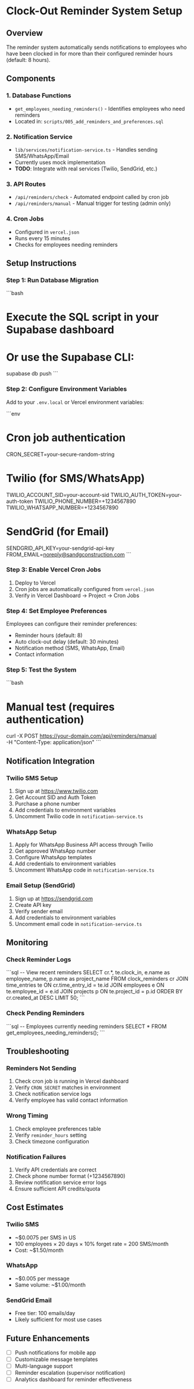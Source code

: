 # Clock-Out Reminder System Setup

## Overview
The reminder system automatically sends notifications to employees who have been clocked in for more than their configured reminder hours (default: 8 hours).

## Components

### 1. Database Functions
- `get_employees_needing_reminders()` - Identifies employees who need reminders
- Located in: `scripts/005_add_reminders_and_preferences.sql`

### 2. Notification Service
- `lib/services/notification-service.ts` - Handles sending SMS/WhatsApp/Email
- Currently uses mock implementation
- **TODO**: Integrate with real services (Twilio, SendGrid, etc.)

### 3. API Routes
- `/api/reminders/check` - Automated endpoint called by cron job
- `/api/reminders/manual` - Manual trigger for testing (admin only)

### 4. Cron Jobs
- Configured in `vercel.json`
- Runs every 15 minutes
- Checks for employees needing reminders

## Setup Instructions

### Step 1: Run Database Migration
\`\`\`bash
# Execute the SQL script in your Supabase dashboard
# Or use the Supabase CLI:
supabase db push
\`\`\`

### Step 2: Configure Environment Variables
Add to your `.env.local` or Vercel environment variables:

\`\`\`env
# Cron job authentication
CRON_SECRET=your-secure-random-string

# Twilio (for SMS/WhatsApp)
TWILIO_ACCOUNT_SID=your-account-sid
TWILIO_AUTH_TOKEN=your-auth-token
TWILIO_PHONE_NUMBER=+1234567890
TWILIO_WHATSAPP_NUMBER=+1234567890

# SendGrid (for Email)
SENDGRID_API_KEY=your-sendgrid-api-key
FROM_EMAIL=noreply@sandgconstruction.com
\`\`\`

### Step 3: Enable Vercel Cron Jobs
1. Deploy to Vercel
2. Cron jobs are automatically configured from `vercel.json`
3. Verify in Vercel Dashboard → Project → Cron Jobs

### Step 4: Set Employee Preferences
Employees can configure their reminder preferences:
- Reminder hours (default: 8)
- Auto clock-out delay (default: 30 minutes)
- Notification method (SMS, WhatsApp, Email)
- Contact information

### Step 5: Test the System
\`\`\`bash
# Manual test (requires authentication)
curl -X POST https://your-domain.com/api/reminders/manual \
  -H "Content-Type: application/json"
\`\`\`

## Notification Integration

### Twilio SMS Setup
1. Sign up at https://www.twilio.com
2. Get Account SID and Auth Token
3. Purchase a phone number
4. Add credentials to environment variables
5. Uncomment Twilio code in `notification-service.ts`

### WhatsApp Setup
1. Apply for WhatsApp Business API access through Twilio
2. Get approved WhatsApp number
3. Configure WhatsApp templates
4. Add credentials to environment variables
5. Uncomment WhatsApp code in `notification-service.ts`

### Email Setup (SendGrid)
1. Sign up at https://sendgrid.com
2. Create API key
3. Verify sender email
4. Add credentials to environment variables
5. Uncomment email code in `notification-service.ts`

## Monitoring

### Check Reminder Logs
\`\`\`sql
-- View recent reminders
SELECT 
  cr.*,
  te.clock_in,
  e.name as employee_name,
  p.name as project_name
FROM clock_reminders cr
JOIN time_entries te ON cr.time_entry_id = te.id
JOIN employees e ON te.employee_id = e.id
JOIN projects p ON te.project_id = p.id
ORDER BY cr.created_at DESC
LIMIT 50;
\`\`\`

### Check Pending Reminders
\`\`\`sql
-- Employees currently needing reminders
SELECT * FROM get_employees_needing_reminders();
\`\`\`

## Troubleshooting

### Reminders Not Sending
1. Check cron job is running in Vercel dashboard
2. Verify `CRON_SECRET` matches in environment
3. Check notification service logs
4. Verify employee has valid contact information

### Wrong Timing
1. Check employee preferences table
2. Verify `reminder_hours` setting
3. Check timezone configuration

### Notification Failures
1. Verify API credentials are correct
2. Check phone number format (+1234567890)
3. Review notification service error logs
4. Ensure sufficient API credits/quota

## Cost Estimates

### Twilio SMS
- ~$0.0075 per SMS in US
- 100 employees × 20 days × 10% forget rate = 200 SMS/month
- Cost: ~$1.50/month

### WhatsApp
- ~$0.005 per message
- Same volume: ~$1.00/month

### SendGrid Email
- Free tier: 100 emails/day
- Likely sufficient for most use cases

## Future Enhancements
- [ ] Push notifications for mobile app
- [ ] Customizable message templates
- [ ] Multi-language support
- [ ] Reminder escalation (supervisor notification)
- [ ] Analytics dashboard for reminder effectiveness
